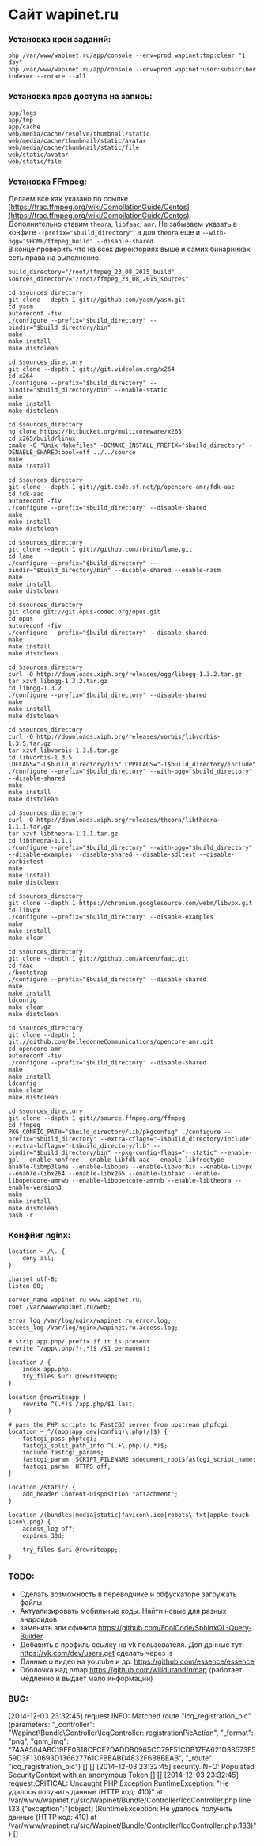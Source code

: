 # Сайт wapinet.ru

### Установка крон заданий:
`php /var/www/wapinet.ru/app/console --env=prod wapinet:tmp:clear "1 day"`  
`php /var/www/wapinet.ru/app/console --env=prod wapinet:user:subscriber`  
`indexer --rotate --all`  


### Установка прав доступа на запись:
`app/logs`  
`app/tmp`  
`app/cache`  
`web/media/cache/resolve/thumbnail/static`  
`web/media/cache/thumbnail/static/avatar`  
`web/media/cache/thumbnail/static/file`  
`web/static/avatar`  
`web/static/file`  


### Установка FFmpeg:
Делаем все как указано по ссылке [https://trac.ffmpeg.org/wiki/CompilationGuide/Centos](https://trac.ffmpeg.org/wiki/CompilationGuide/Centos).  
Дополнительно ставим `theora`, `libfaac`, `amr`. Не забываем указать в конфиге `--prefix="$build_directory"`, а для `theora` еще и `--with-ogg="$HOME/ffmpeg_build" --disable-shared`.  
В конце проверить что на всех директориях выше и самих бинарниках есть права на выполнение.

    build_directory="/root/ffmpeg_23_08_2015_build"
    sources_directory="/root/ffmpeg_23_08_2015_sources"
    
    cd $sources_directory
    git clone --depth 1 git://github.com/yasm/yasm.git
    cd yasm
    autoreconf -fiv
    ./configure --prefix="$build_directory" --bindir="$build_directory/bin"
    make
    make install
    make distclean
    
    cd $sources_directory
    git clone --depth 1 git://git.videolan.org/x264
    cd x264
    ./configure --prefix="$build_directory" --bindir="$build_directory/bin" --enable-static
    make
    make install
    make distclean
    
    cd $sources_directory
    hg clone https://bitbucket.org/multicoreware/x265
    cd x265/build/linux
    cmake -G "Unix Makefiles" -DCMAKE_INSTALL_PREFIX="$build_directory" -DENABLE_SHARED:bool=off ../../source
    make
    make install
    
    cd $sources_directory
    git clone --depth 1 git://git.code.sf.net/p/opencore-amr/fdk-aac
    cd fdk-aac
    autoreconf -fiv
    ./configure --prefix="$build_directory" --disable-shared
    make
    make install
    make distclean
    
    cd $sources_directory
    git clone --depth 1 git://github.com/rbrito/lame.git
    cd lame
    ./configure --prefix="$build_directory" --bindir="$build_directory/bin" --disable-shared --enable-nasm
    make
    make install
    make distclean
    
    cd $sources_directory
    git clone git://git.opus-codec.org/opus.git
    cd opus
    autoreconf -fiv
    ./configure --prefix="$build_directory" --disable-shared
    make
    make install
    make distclean
    
    cd $sources_directory
    curl -O http://downloads.xiph.org/releases/ogg/libogg-1.3.2.tar.gz
    tar xzvf libogg-1.3.2.tar.gz
    cd libogg-1.3.2
    ./configure --prefix="$build_directory" --disable-shared
    make
    make install
    make distclean
    
    cd $sources_directory
    curl -O http://downloads.xiph.org/releases/vorbis/libvorbis-1.3.5.tar.gz
    tar xzvf libvorbis-1.3.5.tar.gz
    cd libvorbis-1.3.5
    LDFLAGS="-L$build_directory/lib" CPPFLAGS="-I$build_directory/include" ./configure --prefix="$build_directory" --with-ogg="$build_directory" --disable-shared
    make
    make install
    make distclean
    
    cd $sources_directory
    curl -O http://downloads.xiph.org/releases/theora/libtheora-1.1.1.tar.gz
    tar xzvf libtheora-1.1.1.tar.gz
    cd libtheora-1.1.1
    ./configure --prefix="$build_directory" --with-ogg="$build_directory" --disable-examples --disable-shared --disable-sdltest --disable-vorbistest
    make
    make install
    make distclean
    
    cd $sources_directory
    git clone --depth 1 https://chromium.googlesource.com/webm/libvpx.git
    cd libvpx
    ./configure --prefix="$build_directory" --disable-examples
    make
    make install
    make clean
    
    cd $sources_directory
    git clone --depth 1 git://github.com/Arcen/faac.git
    cd faac
    ./bootstrap
    ./configure --prefix="$build_directory" --disable-shared
    make
    make install
    ldconfig
    make clean
    make distclean
    
    cd $sources_directory
    git clone --depth 1 git://github.com/BelledonneCommunications/opencore-amr.git
    cd opencore-amr
    autoreconf -fiv
    ./configure --prefix="$build_directory" --disable-shared
    make
    make install
    ldconfig
    make clean
    make distclean
    
    cd $sources_directory
    git clone --depth 1 git://source.ffmpeg.org/ffmpeg
    cd ffmpeg
    PKG_CONFIG_PATH="$build_directory/lib/pkgconfig" ./configure --prefix="$build_directory" --extra-cflags="-I$build_directory/include" --extra-ldflags="-L$build_directory/lib" --bindir="$build_directory/bin" --pkg-config-flags="--static" --enable-gpl --enable-nonfree --enable-libfdk-aac --enable-libfreetype --enable-libmp3lame --enable-libopus --enable-libvorbis --enable-libvpx --enable-libx264 --enable-libx265 --enable-libfaac --enable-libopencore-amrwb --enable-libopencore-amrnb --enable-libtheora --enable-version3
    make
    make install
    make distclean
    hash -r



### Конфйиг nginx:
    location ~ /\. {
        deny all;
    }

    charset utf-8;
    listen 80;

    server_name wapinet.ru www.wapinet.ru;
    root /var/www/wapinet.ru/web;

    error_log /var/log/nginx/wapinet.ru.error.log;
    access_log /var/log/nginx/wapinet.ru.access.log;

    # strip app.php/ prefix if it is present
    rewrite ^/app\.php/?(.*)$ /$1 permanent;

    location / {
        index app.php;
        try_files $uri @rewriteapp;
    }

    location @rewriteapp {
        rewrite ^(.*)$ /app.php/$1 last;
    }

    # pass the PHP scripts to FastCGI server from upstream phpfcgi
    location ~ ^/(app|app_dev|config)\.php(/|$) {
        fastcgi_pass phpfcgi;
        fastcgi_split_path_info ^(.+\.php)(/.*)$;
        include fastcgi_params;
        fastcgi_param  SCRIPT_FILENAME $document_root$fastcgi_script_name;
        fastcgi_param  HTTPS off;
    }

    location /static/ {
        add_header Content-Disposition "attachment";
    }

    location /(bundles|media|static|favicon\.ico|robots\.txt|apple-touch-icon\.png) {
        access_log off;
        expires 30d;

        try_files $uri @rewriteapp;
    }


### TODO:
- Сделать возможность в переводчике и обфускаторе загружать файлы
- Актуализировать мобильные коды. Найти новые для разных андроидов.
- заменить апи сфинкса https://github.com/FoolCode/SphinxQL-Query-Builder
- Добавить в профиль ссылку на vk пользователя. Доп данные тут: https://vk.com/dev/users.get сделать через js
- Данные о видео на youtube и др. https://github.com/essence/essence
- Оболочка над nmap https://github.com/willdurand/nmap (работает медленно и выдает мало информации)


### BUG:
[2014-12-03 23:32:45] request.INFO: Matched route "icq_registration_pic" (parameters: "_controller": "Wapinet\Bundle\Controller\IcqController::registrationPicAction", "_format": "png", "gnm_img": "74AA504ABC19FF0318CFCE2DADDB0965CC79F51CDB17EA621D38573F559D3F130693D136627761CFBEABD4832F6B8BEAB", "_route": "icq_registration_pic") [] []
[2014-12-03 23:32:45] security.INFO: Populated SecurityContext with an anonymous Token [] []
[2014-12-03 23:32:45] request.CRITICAL: Uncaught PHP Exception RuntimeException: "Не удалось получить данные (HTTP код: 410)" at /var/www/wapinet.ru/src/Wapinet/Bundle/Controller/IcqController.php line 133 {"exception":"[object] (RuntimeException: Не удалось получить данные (HTTP код: 410) at /var/www/wapinet.ru/src/Wapinet/Bundle/Controller/IcqController.php:133)"} []
